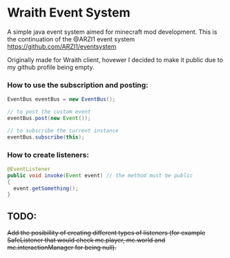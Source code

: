 # Wraith Event System

A simple java event system aimed for minecraft mod development. This is the continuation of the @ARZI1 event system
https://github.com/ARZI1/eventsystem

Originally made for Wraith client, hovewer I decided to make it public due to my github profile being empty.

### How to use the subscription and posting:
```java
EventBus eventBus = new EventBus();

// to post the custom event
eventBus.post(new Event());

// to subscribe the current instance
eventBus.subscribe(this);
```

### How to create listeners:
```java
@EventListener
public void invoke(Event event) // the method must be public
{
  event.getSomething();
}
```

## TODO:
~~Add the posibillity of creating different types of listeners (for example SafeListener that would check mc.player, mc.world and mc.interactionManager for being null).~~
